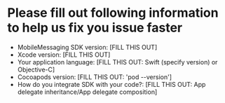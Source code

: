 # Please fill out following information to help us fix you issue faster

* MobileMessaging SDK version: [FILL THIS OUT]
* Xcode version: [FILL THIS OUT]
* Your application language: [FILL THIS OUT: Swift (specify version) or Objective-C]
* Cocoapods version: [FILL THIS OUT: 'pod --version']
* How do you integrate SDK with your code?: [FILL THIS OUT: App delegate inheritance/App delegate composition]
